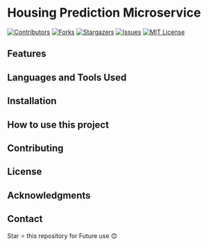 <!-- To Bring back the link to top--> 
<a name="readme-top"></a>

# Housing Prediction Microservice

[![Contributors][contributors-shield]][contributors-url]
[![Forks][forks-shield]][forks-url]
[![Stargazers][stars-shield]][stars-url]
[![Issues][issues-shield]][issues-url]
[![MIT License][license-shield]][license-url]

<!-- MARKDOWN LINKS & IMAGES -->
<!-- https://www.markdownguide.org/basic-syntax/#reference-style-links -->
[contributors-shield]: https://img.shields.io/github/contributors/Ruban2205/housing-prediction-microservice.svg?style=for-the-badge
[contributors-url]: https://github.com/Ruban2205/housing-prediction-microservice/graphs/contributors
[forks-shield]: https://img.shields.io/github/forks/Ruban2205/housing-prediction-microservice.svg?style=for-the-badge
[forks-url]: https://github.com/Ruban2205/housing-prediction-microservice/network/members
[stars-shield]: https://img.shields.io/github/stars/Ruban2205/housing-prediction-microservice.svg?style=for-the-badge
[stars-url]: https://github.com/Ruban2205/housing-prediction-microservice/stargazers
[issues-shield]: https://img.shields.io/github/issues/Ruban2205/housing-prediction-microservice.svg?style=for-the-badge
[issues-url]: https://github.com/Ruban2205/housing-prediction-microservice/issues
[license-shield]: https://img.shields.io/github/license/Ruban2205/housing-prediction-microservice.svg?style=for-the-badge
[license-url]: https://github.com/Ruban2205/housing-prediction-microservice/blob/main/LICENSE

## Features

## Languages and Tools Used 

## Installation 

## How to use this project 

## Contributing 

## License 

## Acknowledgments 

## Contact 

Star ⭐ this repository for Future use 😊
